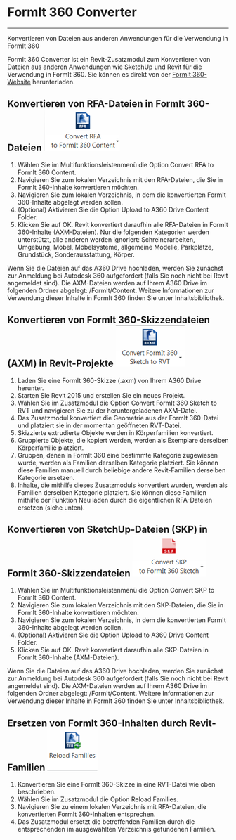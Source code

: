 

# FormIt 360 Converter

---

Konvertieren von Dateien aus anderen Anwendungen für die Verwendung in FormIt 360

FormIt 360 Converter ist ein Revit-Zusatzmodul zum Konvertieren von Dateien aus anderen Anwendungen wie SketchUp und Revit für die Verwendung in FormIt 360. Sie können es direkt von der [FormIt 360-Website](http://formit360.autodesk.com/blog/formit-converter/) herunterladen.

## Konvertieren von RFA-Dateien in FormIt 360-Dateien ![](Images/GUID-2CC7B106-9414-40FA-BD69-5884ACBA0834-low.png)

1. Wählen Sie im Multifunktionsleistenmenü die Option Convert RFA to FormIt 360 Content.
2. Navigieren Sie zum lokalen Verzeichnis mit den RFA-Dateien, die Sie in FormIt 360-Inhalte konvertieren möchten.
3. Navigieren Sie zum lokalen Verzeichnis, in dem die konvertierten FormIt 360-Inhalte abgelegt werden sollen.
4. (Optional) Aktivieren Sie die Option Upload to A360 Drive Content Folder.
5. Klicken Sie auf OK. Revit konvertiert daraufhin alle RFA-Dateien in FormIt 360-Inhalte (AXM-Dateien). Nur die folgenden Kategorien werden unterstützt, alle anderen werden ignoriert: Schreinerarbeiten, Umgebung, Möbel, Möbelsysteme, allgemeine Modelle, Parkplätze, Grundstück, Sonderausstattung, Körper.

Wenn Sie die Dateien auf das A360 Drive hochladen, werden Sie zunächst zur Anmeldung bei Autodesk 360 aufgefordert (falls Sie noch nicht bei Revit angemeldet sind). Die AXM-Dateien werden auf Ihrem A360 Drive im folgenden Ordner abgelegt: /FormIt/Content. Weitere Informationen zur Verwendung dieser Inhalte in FormIt 360 finden Sie unter Inhaltsbibliothek.

## Konvertieren von FormIt 360-Skizzendateien (AXM) in Revit-Projekte ![](Images/GUID-45D30848-2C40-46BB-AC86-47372BB18DB1-low.png)

1. Laden Sie eine FormIt 360-Skizze (.axm) von Ihrem A360 Drive herunter.
2. Starten Sie Revit 2015 und erstellen Sie ein neues Projekt.
3. Wählen Sie im Zusatzmodul die Option Convert FormIt 360 Sketch to RVT und navigieren Sie zu der heruntergeladenen AXM-Datei.
4. Das Zusatzmodul konvertiert die Geometrie aus der FormIt 360-Datei und platziert sie in der momentan geöffneten RVT-Datei.
1. Skizzierte extrudierte Objekte werden in Körperfamilien konvertiert.
2. Gruppierte Objekte, die kopiert werden, werden als Exemplare derselben Körperfamilie platziert.
3. Gruppen, denen in FormIt 360 eine bestimmte Kategorie zugewiesen wurde, werden als Familien derselben Kategorie platziert. Sie können diese Familien manuell durch beliebige andere Revit-Familien derselben Kategorie ersetzen.
4. Inhalte, die mithilfe dieses Zusatzmoduls konvertiert wurden, werden als Familien derselben Kategorie platziert. Sie können diese Familien mithilfe der Funktion Neu laden durch die eigentlichen RFA-Dateien ersetzen (siehe unten).

## Konvertieren von SketchUp-Dateien (SKP) in FormIt 360-Skizzendateien ![](Images/GUID-D6CF1FD4-6665-4748-872C-5D2855A84D1D-low.png)

1. Wählen Sie im Multifunktionsleistenmenü die Option Convert SKP to FormIt 360 Content.
2. Navigieren Sie zum lokalen Verzeichnis mit den SKP-Dateien, die Sie in FormIt 360-Inhalte konvertieren möchten.
3. Navigieren Sie zum lokalen Verzeichnis, in dem die konvertierten FormIt 360-Inhalte abgelegt werden sollen.
4. (Optional) Aktivieren Sie die Option Upload to A360 Drive Content Folder.
5. Klicken Sie auf OK. Revit konvertiert daraufhin alle SKP-Dateien in FormIt 360-Inhalte (AXM-Dateien).

Wenn Sie die Dateien auf das A360 Drive hochladen, werden Sie zunächst zur Anmeldung bei Autodesk 360 aufgefordert (falls Sie noch nicht bei Revit angemeldet sind). Die AXM-Dateien werden auf Ihrem A360 Drive im folgenden Ordner abgelegt: /FormIt/Content. Weitere Informationen zur Verwendung dieser Inhalte in FormIt 360 finden Sie unter Inhaltsbibliothek.

## Ersetzen von FormIt 360-Inhalten durch Revit-Familien ![](Images/GUID-B9500378-87F8-4458-858D-42A451164228-low.png)

1. Konvertieren Sie eine FormIt 360-Skizze in eine RVT-Datei wie oben beschrieben.
2. Wählen Sie im Zusatzmodul die Option Reload Families.
3. Navigieren Sie zu einem lokalen Verzeichnis mit RFA-Dateien, die konvertierten FormIt 360-Inhalten entsprechen.
4. Das Zusatzmodul ersetzt die betreffenden Familien durch die entsprechenden im ausgewählten Verzeichnis gefundenen Familien.

